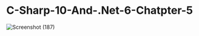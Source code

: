 # C-Sharp-10-And-.Net-6-Chatpter-5

![Screenshot (187)](https://user-images.githubusercontent.com/75223567/174622634-0637268b-83be-439b-b28c-91386721eeea.png)
